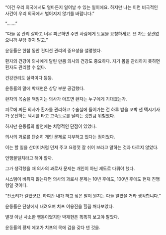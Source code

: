 “이건 우리 의국에서도 얼마든지 일어날 수 있는 일이에요. 하지만 나는 이런 비극적인 사건이 우리 의국에서 벌어지지 않기를 바랍니다.”

“…….”

“다들 몸 관리 잘하고 너무 피곤하면 주변 사람에게 도움을 요청하세요. 년 차는 상관없으니까 부담 갖지 말고.”

윤동률은 한참 동안 컨디션 관리의 중요성을 설명했다.

환자의 건강이 의사에게 달린 만큼 의사의 건강도 중요하다. 자기 몸을 관리하지 못하면 환자도 관리할 수 없다.

건강관리도 실력이다 등등.

윤동률의 말에 박재현은 상당 부분 공감했다.

환자의 목숨을 책임지는 의사가 아프면 환자는 누구에게 기대겠는가.

피로에 찌든 의사가 환자를 관리하고 수술실에 들어가는 건 하루 밤을 꼬박 샌 택시기사가 운전하는 택시를 타고 고속도로를 달리는 것만큼 위험했다.

하지만 윤동률의 발언에는 치명적인 단점이 있었다.

의사의 과로를 단순히 개인 문제로 치부하고 있다는 점이었다.

이는 할 일을 산더미처럼 던져 주고 요령껏 잘 쉬어 보라고 말하는 것과 다르지 않았다.

언행불일치라고 해야 할까.

그가 생각했을 때 의사의 과로사 문제는 개인이 아닌 제도로 다뤄야 했다.

시스템이 바뀌지 않는다면 의사의 과로사 문제는 10년 후에도, 100년 후에도 현재 진행형일 것이다.

“잔소리가 길었군요. 하여간 내가 하고 싶은 말이 뭔지는 다들 알았을 거라 생각합니다.”

윤동률은 단상에서 내려오며 치프 이용진을 힐끔 쳐다보았다.

별것 아닌 사소한 행동이었지만 박재현은 똑똑히 보고야 말았다.

윤동률의 황제 에고가 치프의 목에 검을 갖다 댄 것을.
